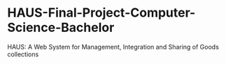 # HAUS-Final-Project-Computer-Science-Bachelor

HAUS: A Web System for Management, Integration and Sharing of Goods collections

